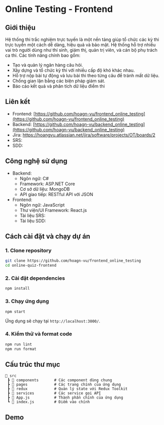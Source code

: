 # Online Testing - Frontend

## Giới thiệu
Hệ thống thi trắc nghiệm trực tuyến là một nền tảng giúp tổ chức các kỳ thi trực tuyến một cách dễ dàng, hiệu quả và bảo mật. Hệ thống hỗ trợ nhiều vai trò người dùng như thí sinh, giám thị, quản trị viên, và cán bộ phụ trách ca thi. Các tính năng chính bao gồm:
- Tạo và quản lý ngân hàng câu hỏi.
- Xây dựng và tổ chức kỳ thi với nhiều cấp độ khó khác nhau.
- Hỗ trợ nộp bài tự động và lưu bài thi theo từng câu để tránh mất dữ liệu.
- Chống gian lận bằng các biện pháp giám sát.
- Báo cáo kết quả và phân tích dữ liệu điểm thi

## Liên kết
- Frontend: [https://github.com/hoagn-vu/frontend_online_testing](https://github.com/hoagn-vu/frontend_online_testing)
- Backend: [https://github.com/hoagn-vu/backend_online_testing](https://github.com/hoagn-vu/backend_online_testing)
- Jira: https://hoangvu.atlassian.net/jira/software/projects/OT/boards/2
- SRS:
- SDD:

## Công nghệ sử dụng
- Backend:
  - Ngôn ngữ: C#
  - Framework: ASP.NET Core
  - Cơ sở dữ liệu: MongoDB
  - API giao tiếp: RESTful API với JSON
- Frontend:
  - Ngôn ngữ: JavaScript
  - Thư viện/UI Framework: React.js
  - Tài liệu SRS:
  - Tài liệu SDD:

## Cách cài đặt và chạy dự án
### 1. Clone repository
```sh
git clone https://github.com/hoagn-vu/frontend_online_testing
cd online-quiz-frontend
```

### 2. Cài đặt dependencies
```sh
npm install
```

### 3. Chạy ứng dụng
```sh
npm start
```
Ứng dụng sẽ chạy tại `http://localhost:3000/`.

### 4. Kiểm thử và format code
```sh
npm run lint
npm run format
```

## Cấu trúc thư mục
```
📂 src
 ┣ 📂 components       # Các component dùng chung
 ┣ 📂 pages            # Các trang chính của ứng dụng
 ┣ 📂 redux            # Quản lý state với Redux Toolkit
 ┣ 📂 services         # Các service gọi API
 ┣ 📜 App.js           # Thành phần chính của ứng dụng
 ┗ 📜 index.js         # Điểm vào chính
```

## Demo

